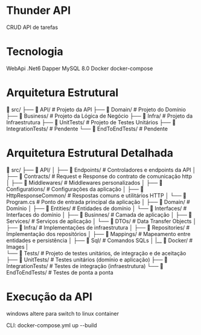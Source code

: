 # Thunder API 
CRUD API de tarefas

# Tecnologia
WebApi .Net6
Dapper
MySQL 8.0
Docker 
docker-compose 

# Arquitetura Estrutural
📂 src/
   ├── 📂 API/                         # Projeto da API
   ├── 📂 Domain/                       # Projeto do Domínio
   ├── 📂 Business/                     # Projeto da Lógica de Negócio
   ├── 📂 Infra/                        # Projeto da Infraestrutura
   ├── 📂 UnitTests/                    # Projeto de Testes Unitários
   ├── 📂 IntegrationTests/             # Pendente
   └── 📂 EndToEndTests/                # Pendente

# Arquitetura Estrutural Detalhada
📂 src/
   ├── 📂 API/
   │   ├── 📂 Endpoints/                  # Controladores e endpoints da API
   │   ├── 📂 Contracts/                  # Request e Response do contrato de comunicação http
   │   ├── 📂 Middlewares/                # Middlewares personalizados
   │   ├── 📂 Configurations/             # Configurações da aplicação 
   │   ├── 📂 HttpResponseCommon/         # Respostas comuns e utilitários HTTP
   │   └── 📂 Program.cs                  # Ponto de entrada principal da aplicação
   │
   ├── 📂 Domain/                         # Domínio
   │   ├── 📂 Entities/                   # Entidades de domínio
   │   └── 📂 Interfaces/                 # Interfaces do domínio
   │
   ├── 📂 Businnes/                       # Camada de aplicação 
   │   ├── 📂 Services/                   # Serviços de aplicação
   │   └── 📂 DTOs/                       # Data Transfer Objects
   │
   ├── 📂 Infra/                          # Implementações de infraestrutura
   │   ├── 📂 Repositories/               # Implementação dos repositórios
   │   ├── 📂 Mappings/                   # Mapeamento entre entidades e persistência
   │   ├── 📂 Sql/                        # Comandos SQLs
   │   |__ 📂 Docker/                     # Images
   |   
   └── 📂 Tests/                          # Projeto de testes unitários, de integração e de aceitação
       ├── 📂 UnitTests/                  # Testes unitários (domínio e aplicação)
       ├── 📂 IntegrationTests/           # Testes de integração (infraestrutura)
       └── 📂 EndToEndTests/              # Testes de ponta a ponta

# Execução da API
windows altere para switch to linux container

CLI: docker-compose.yml up --build
